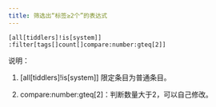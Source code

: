 ```yaml
---
title: 筛选出“标签≥2个”的表达式
---
```




```
[all[tiddlers]!is[system]] :filter[tags[]count[]compare:number:gteq[2]]
```


说明：

1. [all[tiddlers]!is[system]] 限定条目为普通条目。

1. compare:number:gteq[2]：判断数量大于2，可以自己修改。